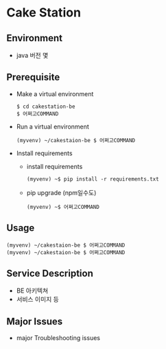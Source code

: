 # Cake Station

## Environment

- java 버전 몇

## Prerequisite

- Make a virtual environment

  ```
  $ cd cakestation-be
  $ 어쩌고COMMAND
  ```

- Run a virtual environment

  ```
  (myvenv) ~/cakestaion-be $ 어쩌고COMMAND
  ```

- Install requirements

  - install requirements

    ```
    (myvenv) ~$ pip install -r requirements.txt
    ```

  - pip upgrade (npm일수도)

    ```
    (myvenv) ~$ 어쩌고COMMAND
    ```

## Usage

```
(myvenv) ~/cakestaion-be $ 어쩌고COMMAND
(myvenv) ~/cakestaion-be $ 어쩌고COMMAND
```



## Service Description

- BE 아키텍쳐
- 서비스 이미지 등

## Major Issues

- major Troubleshooting issues